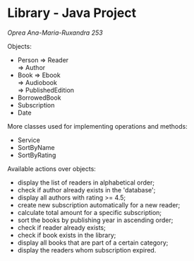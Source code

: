 # Library - Java Project 
*Oprea Ana-Maria-Ruxandra 253*

Objects:
- Person => Reader <br>
         => Author  <br>
- Book   => Ebook <br>
         => Audiobook  <br>
         => PublishedEdition  <br>
- BorrowedBook 
- Subscription
- Date
       
More classes used for implementing operations and methods:
- Service
- SortByName
- SortByRating

Available actions over objects:
- display the list of readers in alphabetical order;
- check if author already exists in the 'database';
- display all authors with rating >= 4.5;
- create new subscription automatically for a new reader;
- calculate total amount for a specific subscription;
- sort the books by publishing year in ascending order;
- check if reader already exists;
- check if book exists in the library;
- display all books that are part of a certain category; 
- display the readers whom subscription expired.
